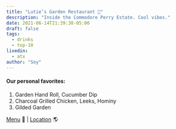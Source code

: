 ```yaml
---
title: "Lutie’s Garden Restaurant 🥃"
description: "Inside the Commodore Perry Estate. Cool vibes."
date: 2021-06-14T21:39:38-05:00
draft: false
tags:
  - drinks
  - top-10
livedin:
  - atx
author: "Soy"
---
```


#### Our personal favorites:

1. Garden Hand Roll, Cucumber Dip
2. Charcoal Grilled Chicken, Leeks, Hominy
3. Gilded Garden

[Menu](https://www.luties.com/menu) 📖  |  [Location](https://goo.gl/maps/KyTbazwB3tabV8uF6) 🌎
